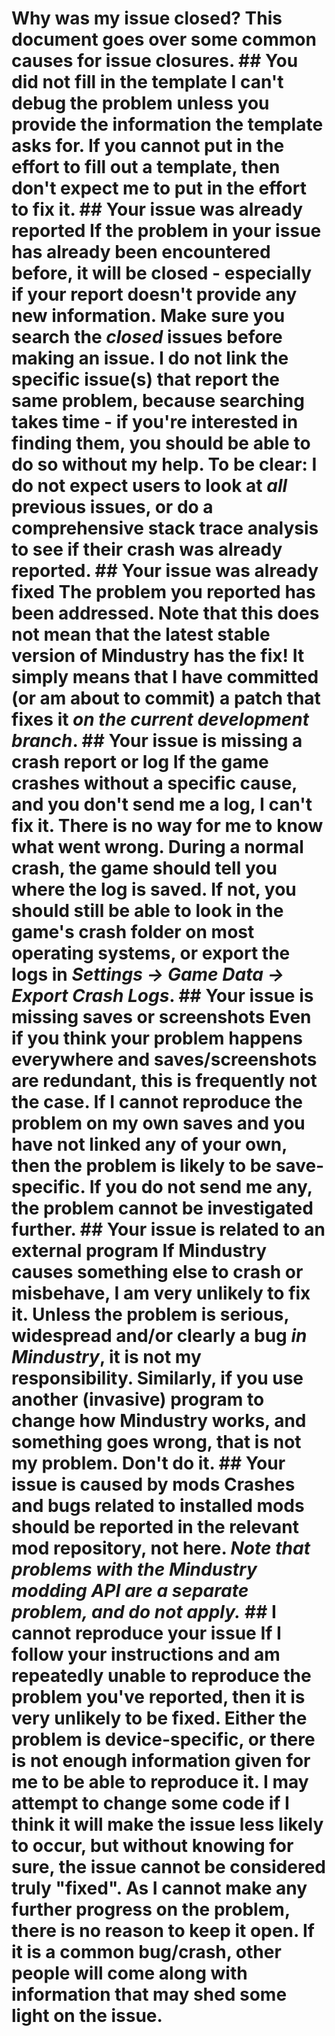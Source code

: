 # Why was my issue closed?  This document goes over some common causes for issue closures.  ## You did not fill in the template  I can't debug the problem unless you provide the information the template asks for.  If you cannot put in the effort to fill out a template, then don't expect me to put in the effort to fix it.  ## Your issue was already reported  If the problem in your issue has already been encountered before, it will be closed - especially if your report doesn't provide any new information. Make sure you search the *closed* issues before making an issue.  I do not link the specific issue(s) that report the same problem, because searching takes time - if you're interested in finding them, you should be able to do so without my help.  To be clear: I do **not** expect users to look at *all* previous issues, or do a comprehensive stack trace analysis to see if their crash was already reported.  ## Your issue was already fixed  The problem you reported has been addressed. Note that this does **not** mean that the latest stable version of Mindustry has the fix!  It simply means that I have committed (or am about to commit) a patch that fixes it *on the current development branch*.  ## Your issue is missing a crash report or log  If the game crashes without a specific cause, and you don't send me a log, I can't fix it. There is no way for me to know what went wrong.  During a normal crash, the game should tell you where the log is saved. If not, you should still be able to look in the game's crash folder on most operating systems, or export the logs in *Settings -> Game Data -> Export Crash Logs*.  ## Your issue is missing saves or screenshots  Even if you think your problem happens everywhere and saves/screenshots are redundant, this is frequently not the case. If I cannot reproduce the problem on my own saves and you have not linked any of your own, then the problem is likely to be save-specific. If you do not send me any, the problem cannot be investigated further.  ## Your issue is related to an external program  If Mindustry causes something else to crash or misbehave, I am very unlikely to fix it. Unless the problem is serious, widespread and/or clearly a bug *in Mindustry*, it is not my responsibility.  Similarly, if you use another (invasive) program to change how Mindustry works, and something goes wrong, that is not my problem. Don't do it.  ## Your issue is caused by mods  Crashes and bugs related to installed mods should be reported in the relevant mod repository, not here. *Note that problems with the Mindustry modding API are a separate problem, and do not apply.*  ## I cannot reproduce your issue  If I follow your instructions and am repeatedly unable to reproduce the problem you've reported, then it is very unlikely to be fixed.  Either the problem is device-specific, or there is not enough information given for me to be able to reproduce it.  I may attempt to change some code if I think it will make the issue less likely to occur, but without knowing for sure, the issue cannot be considered truly "fixed".  As I cannot make any further progress on the problem, there is no reason to keep it open. If it is a common bug/crash, other people will come along with information that may shed some light on the issue. 